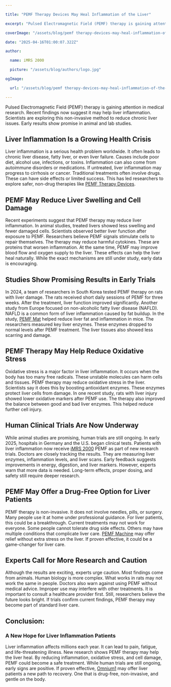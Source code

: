 ```yaml
---

title: "PEMF Therapy Devices May Heal Inflammation of the Liver"

excerpt: "Pulsed Electromagnetic Field (PEMF) therapy is gaining attention in medical research. Recent findings now suggest it may help liver inflammation."

coverImage: "/assets/blog/pemf therapy-devices-may-heal-inflammation-of-the-liver/cover.png"

date: "2025-04-16T01:00:07.322Z"

author:

  name: iMRS 2000

  picture: "/assets/blog/authors/logo.jpg"

ogImage:

  url: "/assets/blog/pemf therapy-devices-may-heal-inflammation-of-the-liver/cover.png"

---
```


Pulsed Electromagnetic Field (PEMF) therapy is gaining attention in medical research. Recent findings now suggest it may help liver inflammation. Scientists are exploring this non-invasive method to reduce chronic liver issues. Early results show promise in animal and lab studies.

## Liver Inflammation Is a Growing Health Crisis

Liver inflammation is a serious health problem worldwide. It often leads to chronic liver disease, fatty liver, or even liver failure. Causes include poor diet, alcohol use, infections, or toxins. Inflammation can also come from autoimmune disorders or medications. If untreated, liver inflammation may progress to cirrhosis or cancer. Traditional treatments often involve drugs. These can have side effects or limited success. This has led researchers to explore safer, non-drug therapies like [PEMF Therapy Devices](https://imrs2000.com/pemf-devices/).

## PEMF May Reduce Liver Swelling and Cell Damage

Recent experiments suggest that PEMF therapy may reduce liver inflammation. In animal studies, treated livers showed less swelling and fewer damaged cells. Scientists observed better liver function after exposure to PEMF. Researchers believe PEMF signals stimulate cells to repair themselves. The therapy may reduce harmful cytokines. These are proteins that worsen inflammation. At the same time, PEMF may improve blood flow and oxygen supply to the liver. These effects can help the liver heal naturally. While the exact mechanisms are still under study, early data is encouraging.

## Studies Show Promising Results in Early Trials

In 2024, a team of researchers in South Korea tested PEMF therapy on rats with liver damage. The rats received short daily sessions of PEMF for three weeks. After the treatment, liver function improved significantly. Another study from Europe focused on non-alcoholic fatty liver disease (NAFLD). NAFLD is a common form of liver inflammation caused by fat buildup. In the study, [PEMF Mat](https://imrs2000.com/pemf-mat/) helped reduce liver fat and inflammation in mice. The researchers measured key liver enzymes. These enzymes dropped to normal levels after PEMF treatment. The liver tissues also showed less scarring and damage.

## PEMF Therapy May Help Reduce Oxidative Stress

Oxidative stress is a major factor in liver inflammation. It occurs when the body has too many free radicals. These unstable molecules can harm cells and tissues. PEMF therapy may reduce oxidative stress in the liver. Scientists say it does this by boosting antioxidant enzymes. These enzymes protect liver cells from damage. In one recent study, rats with liver injury showed lower oxidative markers after PEMF use. The therapy also improved the balance between good and bad liver enzymes. This helped reduce further cell injury.

## Human Clinical Trials Are Now Underway

While animal studies are promising, human trials are still ongoing. In early 2025, hospitals in Germany and the U.S. began clinical tests. Patients with liver inflammation now receive [iMRS 2000](https://imrs2000.com) PEMF as part of new research trials. Doctors are closely tracking the results. They are measuring liver enzymes, inflammation levels, and liver scans. Early feedback suggests improvements in energy, digestion, and liver markers. However, experts warn that more data is needed. Long-term effects, proper dosing, and safety still require deeper research.

## PEMF May Offer a Drug-Free Option for Liver Patients

PEMF therapy is non-invasive. It does not involve needles, pills, or surgery. Many people use it at home under professional guidance. For liver patients, this could be a breakthrough. Current treatments may not work for everyone. Some people cannot tolerate drug side effects. Others may have multiple conditions that complicate liver care. [PEMF Machine](https://imrs2000.com/pemf-machine/) may offer relief without extra stress on the liver. If proven effective, it could be a game-changer for liver care.

## Experts Call for More Research and Caution

Although the results are exciting, experts urge caution. Most findings come from animals. Human biology is more complex. What works in rats may not work the same in people. Doctors also warn against using PEMF without medical advice. Improper use may interfere with other treatments. It is important to consult a healthcare provider first. Still, researchers believe the future looks bright. If trials confirm current findings, PEMF therapy may become part of standard liver care.

## Conclusion:

### A New Hope for Liver Inflammation Patients

Liver inflammation affects millions each year. It can lead to pain, fatigue, and life-threatening illness. New research shows PEMF therapy may help the liver heal. By reducing inflammation, oxidative stress, and cell damage, PEMF could become a safe treatment. While human trials are still ongoing, early signs are positive. If proven effective, [Omnium1](https://imrs2000.com/omnium1/) may offer liver patients a new path to recovery. One that is drug-free, non-invasive, and gentle on the body.
